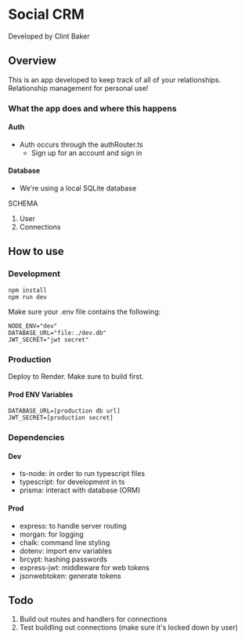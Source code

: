 # Social CRM

Developed by Clint Baker

## Overview

This is an app developed to keep track of all of your relationships. Relationship management for personal use!

### What the app does and where this happens

#### Auth

- Auth occurs through the authRouter.ts
  - Sign up for an account and sign in

#### Database

- We're using a local SQLite database

SCHEMA

1. User
2. Connections

## How to use

### Development

```
npm install
npm run dev
```

Make sure your .env file contains the following:

```
NODE_ENV="dev"
DATABASE_URL="file:./dev.db"
JWT_SECRET="jwt secret"
```

### Production

Deploy to Render. Make sure to build first.

#### Prod ENV Variables

```
DATABASE_URL=[production db url]
JWT_SECRET=[production secret]
```

### Dependencies

#### Dev

- ts-node: in order to run typescript files
- typescript: for development in ts
- prisma: interact with database (ORM)

#### Prod

- express: to handle server routing
- morgan: for logging
- chalk: command line styling
- dotenv: import env variables
- brcypt: hashing passwords
- express-jwt: middleware for web tokens
- jsonwebtoken: generate tokens

## Todo

1. Build out routes and handlers for connections
2. Test buildling out connections (make sure it's locked down by user)
